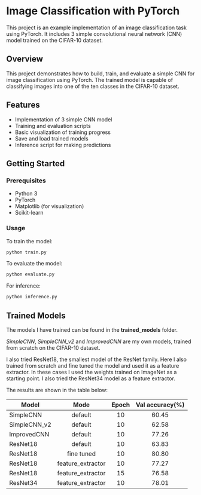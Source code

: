 # Image Classification with PyTorch

This project is an example implementation of an image classification task using PyTorch. It includes 3 simple convolutional neural network (CNN) model trained on the CIFAR-10 dataset.

## Overview

This project demonstrates how to build, train, and evaluate a simple CNN for image classification using PyTorch. The trained model is capable of classifying images into one of the ten classes in the CIFAR-10 dataset.

## Features

- Implementation of 3 simple CNN model
- Training and evaluation scripts
- Basic visualization of training progress
- Save and load trained models
- Inference script for making predictions

## Getting Started

### Prerequisites

- Python 3
- PyTorch
- Matplotlib (for visualization)
- Scikit-learn

### Usage
To train the model:
```bash
python train.py
```
To evaluate the model:
```bash
python evaluate.py
```
For inference:
```bash
python inference.py
```

## Trained Models

The models I have trained can be found in the **trained_models** folder.

_SimpleCNN_, _SimpleCNN_v2_ and _ImprovedCNN_ are my own models, trained from scratch on the CIFAR-10 dataset.

I also tried ResNet18, the smallest model of the ResNet family. Here I also trained from scratch and fine tuned the model and used it as a feature extractor. In these cases I used the weights trained on ImageNet as a starting point.
I also tried the ResNet34 model as a feature extractor.

The results are shown in the table below:

| Model        |        Mode         | Epoch | Val accuracy(%) |
|--------------|:-------------------:|:-----:|:---------------:|
| SimpleCNN    |       default       |  10   |      60.45      |
| SimpleCNN_v2 |       default       |  10   |      62.58      |
| ImprovedCNN  |       default       |  10   |      77.26      |
| ResNet18     |       default       |  10   |      63.83      |
| ResNet18     |     fine tuned      |  10   |      80.80      |
| ResNet18     |  feature_extractor  |  10   |      77.27      |
| ResNet18     |  feature_extractor  |  15   |      76.58      |
| ResNet34     |  feature_extractor  |  10   |      78.01      |

